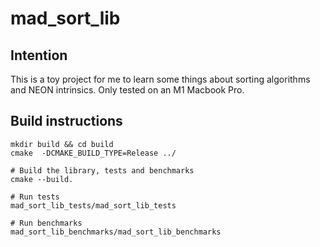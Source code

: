 # mad_sort_lib
## Intention
 This is a toy project for me to learn some things about sorting algorithms and NEON intrinsics.
 Only tested on an M1 Macbook Pro.

 ## Build instructions
    mkdir build && cd build
    cmake  -DCMAKE_BUILD_TYPE=Release ../
    
    # Build the library, tests and benchmarks
    cmake --build.

    # Run tests
    mad_sort_lib_tests/mad_sort_lib_tests

    # Run benchmarks
    mad_sort_lib_benchmarks/mad_sort_lib_benchmarks


